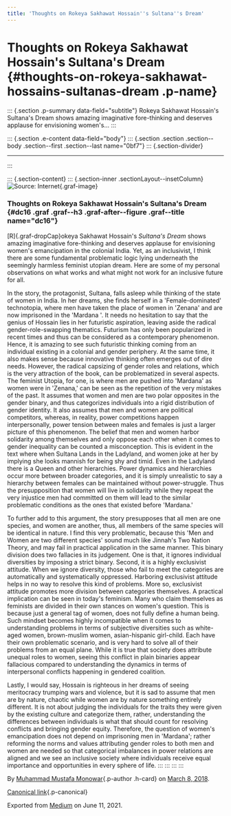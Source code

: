 ```yaml
---
title: 'Thoughts on Rokeya Sakhawat Hossain''s Sultana''s Dream'
---
```


Thoughts on Rokeya Sakhawat Hossain's Sultana's Dream {#thoughts-on-rokeya-sakhawat-hossains-sultanas-dream .p-name}
=====================================================

::: {.section .p-summary data-field="subtitle"}
Rokeya Sakhawat Hossain's Sultana's Dream shows amazing imaginative
fore-thinking and deserves applause for envisioning women's...
:::

::: {.section .e-content data-field="body"}
::: {.section .section .section--body .section--first .section--last name="0bf7"}
::: {.section-divider}

------------------------------------------------------------------------
:::

::: {.section-content}
::: {.section-inner .sectionLayout--insetColumn}
![Source:
Internet](https://cdn-images-1.medium.com/max/800/1*zZdjhKtPeuKOwxOwLdwyDg.png){.graf-image}

### **Thoughts on Rokeya Sakhawat Hossain's Sultana's Dream** {#dc16 .graf .graf--h3 .graf-after--figure .graf--title name="dc16"}

[R]{.graf-dropCap}okeya Sakhawat Hossain's *Sultana's Dream* shows
amazing imaginative fore-thinking and deserves applause for envisioning
women's emancipation in the colonial India. Yet, as an inclusivist, I
think there are some fundamental problematic logic lying underneath the
seemingly harmless feminist utopian dream. Here are some of my personal
observations on what works and what might not work for an inclusive
future for all.

In the story, the protagonist, Sultana, falls asleep while thinking of
the state of women in India. In her dreams, she finds herself in a
'Female-dominated' technotopia, where men have taken the place of women
in 'Zenana' and are now imprisoned in the 'Mardana '. It needs no
hesitation to say that the genius of Hossain lies in her futuristic
aspiration, leaving aside the radical gender-role-swapping thematics.
Futurism has only been popularized in recent times and thus can be
considered as a contemporary phenomenon. Hence, it is amazing to see
such futuristic thinking coming from an individual existing in a
colonial and gender periphery. At the same time, it also makes sense
because innovative thinking often emerges out of dire needs. However,
the radical capsizing of gender roles and relations, which is the very
attraction of the book, can be problematized in several aspects. The
feminist Utopia, for one, is where men are pushed into 'Mardana' as
women were in 'Zenana,' can be seen as the repetition of the very
mistakes of the past. It assumes that women and men are two polar
opposites in the gender binary, and thus categorizes individuals into a
rigid distribution of gender identity. It also assumes that men and
women are political competitors, whereas, in reality, power competitions
happen interpersonally, power tension between males and females is just
a larger picture of this phenomenon. The belief that men and women
harbor solidarity among themselves and only oppose each other when it
comes to gender inequality can be counted a misconception. This is
evident in the text where when Sultana Lands in the Ladyland, and women
joke at her by implying she looks mannish for being shy and timid. Even
in the Ladyland there is a Queen and other hierarchies. Power dynamics
and hierarchies occur more between broader categories, and it is simply
unrealistic to say a hierarchy between females can be maintained without
power-struggle. Thus the presupposition that women will live in
solidarity while they repeat the very injustice men had committed on
them will lead to the similar problematic conditions as the ones that
existed before 'Mardana.'

To further add to this argument, the story presupposes that all men are
one species, and women are another, thus, all members of the same
species will be identical in nature. I find this very problematic,
because this 'Men and Women are two different species' sound much like
Jinnah's Two Nation Theory, and may fail in practical application in the
same manner. This binary division does two fallacies in its judgement.
One is that, it ignores individual diversities by imposing a strict
binary. Second, it is a highly exclusivist attitude. When we ignore
diversity, those who fail to meet the categories are automatically and
systematically oppressed. Harboring exclusivist attitude helps in no way
to resolve this kind of problems. More so, exclusivist attitude promotes
more division between categories themselves. A practical implication can
be seen in today's feminism. Many who claim themselves as feminists are
divided in their own stances on women's question. This is because just a
general tag of women, does not fully define a human being. Such mindset
becomes highly incompatible when it comes to understanding problems in
terms of subjective diversities such as white-aged women, brown-muslim
women, asian-hispanic girl-child. Each have their own problematic
scenario, and is very hard to solve all of their problems from an equal
plane. While it is true that society does attribute unequal roles to
women, seeing this conflict in plain binaries appear fallacious compared
to understanding the dynamics in terms of interpersonal conflicts
happening in gendered coalition.

Lastly, I would say, Hossain is righteous in her dreams of seeing
meritocracy trumping wars and violence, but it is sad to assume that men
are by nature, chaotic while women are by nature something entirely
different. It is not about judging the individuals for the traits they
were given by the existing culture and categorize them, rather,
understanding the differences between individuals is what that should
count for resolving conflicts and bringing gender equity. Therefore, the
question of women's emancipation does not depend on imprisoning men in
'Mardana'; rather reforming the norms and values attributing gender
roles to both men and women are needed so that categorical imbalances in
power relations are aligned and we see an inclusive society where
individuals receive equal importance and opportunities in every sphere
of life.
:::
:::
:::
:::

By [Muhammad Mustafa Monowar](https://medium.com/@mmmonowar){.p-author
.h-card} on [March 8, 2018](https://medium.com/p/213f23648030).

[Canonical
link](https://medium.com/@mmmonowar/thoughts-on-rokeya-sakhawat-hossains-sultana-s-dream-213f23648030){.p-canonical}

Exported from [Medium](https://medium.com) on June 11, 2021.
